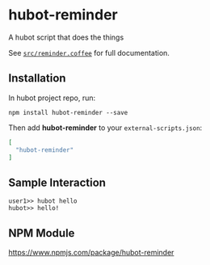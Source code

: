 # hubot-reminder

A hubot script that does the things

See [`src/reminder.coffee`](src/reminder.coffee) for full documentation.

## Installation

In hubot project repo, run:

`npm install hubot-reminder --save`

Then add **hubot-reminder** to your `external-scripts.json`:

```json
[
  "hubot-reminder"
]
```

## Sample Interaction

```
user1>> hubot hello
hubot>> hello!
```

## NPM Module

https://www.npmjs.com/package/hubot-reminder
